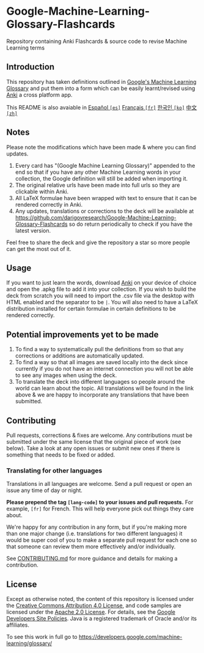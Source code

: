 # Google-Machine-Learning-Glossary-Flashcards
Repository containing Anki Flashcards &amp; source code to revise Machine Learning terms

## Introduction
This repository has taken definitions outlined in [Google's Machine Learning Glossary](https://developers.google.com/machine-learning/glossary/) and put them into a form which can be easily learnt/revised using <a href="https://apps.ankiweb.net/">Anki</a> a cross platform app.

This README is also avaiable in [Español `[es]`](https://github.com/darigovresearch/Google-Machine-Learning-Glossary-Flashcards/blob/master/README.es.md)  [Français `[fr]`](https://github.com/darigovresearch/Google-Machine-Learning-Glossary-Flashcards/issues/1) [한국인 `[ko]`](https://github.com/darigovresearch/Google-Machine-Learning-Glossary-Flashcards/issues/8) [中文 `[zh]`](https://github.com/darigovresearch/Google-Machine-Learning-Glossary-Flashcards/issues/5)

## Notes
Please note the modifications which have been made & where you can find updates.
1. Every card has "(Google Machine Learning Glossary)" appended to the end so that if you have any other Machine Learning words in your collection, the Google definition will still be added when importing it.
2. The original relative urls have been made into full urls so they are clickable within Anki.
3. All LaTeX formulae have been wrapped with text to ensure that it can be rendered correctly in Anki.
4. Any updates, translations or corrections to the deck will be available at <a href="https://github.com/darigovresearch/Google-Machine-Learning-Glossary-Flashcards">https://github.com/darigovresearch/Google-Machine-Learning-Glossary-Flashcards</a> so do return periodically to check if you have the latest version.

Feel free to share the deck and give the repository a star so more people can get the most out of it.

## Usage
If you want to just learn the words, download <a href="https://apps.ankiweb.net/">Anki</a> on your device of choice and open the .apkg file to add it into your collection. If you wish to build the deck from scratch you will need to import the .csv file via the desktop with HTML enabled and the separator to be `|`. You will also need to have a LaTeX distribution installed for certain formulae in certain definitions to be rendered correctly.

## Potential improvements yet to be made
1. To find a way to systematically pull the definitions from so that any corrections or additions are automatically updated.
2. To find a way so that all images are saved locally into the deck since currently if you do not have an internet connection you will not be able to see any images when using the deck.
3. To translate the deck into different languages so people around the world can learn about the topic. All translations will be found in the link above & we are happy to incorporate any translations that have been submitted.

## Contributing
Pull requests, corrections & fixes are welcome. Any contributions must be submitted under the same license that the original piece of work  (see below). Take a look at any open issues or submit new ones if there is something that needs to be fixed or added.

### Translating for other languages
Translations in all languages are welcome. Send a pull request or open an issue any time of day or night.

**Please prepend the tag `[lang-code]` to your issues and pull requests.** For example, `[fr]` for French. This will help everyone pick out things they care about.

We're happy for any contribution in any form, but if you're making more than one major change (i.e. translations for two different languages) it would be super cool of you to make a separate pull request for each one so that someone can review them more effectively and/or individually.

See [CONTRIBUTING.md](CONTRIBUTING.md) for more guidance and details for making a contribution.

## License
<p>Except as otherwise noted, the content of this repository is licensed under the <a href="https://creativecommons.org/licenses/by/4.0/">Creative Commons Attribution 4.0 License</a>, and code samples are licensed under the <a href="https://www.apache.org/licenses/LICENSE-2.0">Apache 2.0 License</a>. For details, see the <a href="https://developers.google.com/site-policies">Google Developers Site Policies</a>. Java is a registered trademark of Oracle and/or its affiliates.</p>

To see this work in full go to https://developers.google.com/machine-learning/glossary/
